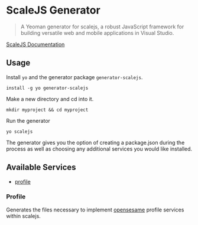 # ScaleJS Generator
> A Yeoman generator for scalejs, a robust JavaScript framework for building versatile web and mobile applications in Visual Studio.

[ScaleJS Documentation](https://eikospartners.github.io/scalejs)

## Usage
Install `yo` and the generator package `generator-scalejs`.

```npm
install -g yo generator-scalejs
```

Make a new directory and cd into it.

```
mkdir myproject && cd myproject
```

Run the generator

```
yo scalejs
```

The generator gives you the option of creating a package.json during the process as well as choosing any additional services you would like installed.

## Available Services
* [profile](#profile)


### Profile
Generates the files necessary to implement [opensesame](https://github.com/EikosPartners/opensesame-profile) profile services within scalejs.

